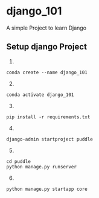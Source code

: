 # django_101

A simple Project to learn Django


## Setup django Project

1.
```
conda create --name django_101
```

2.
```
conda activate django_101
```

3.
```
pip install -r requirements.txt
```

4.
```
django-admin startproject puddle
```

5.
```
cd puddle
python manage.py runserver
```

6.
```
python manage.py startapp core
```